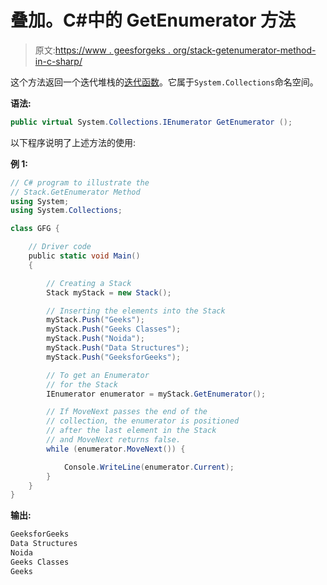 # 叠加。C#中的 GetEnumerator 方法

> 原文:[https://www . geesforgeks . org/stack-getenumerator-method-in-c-sharp/](https://www.geeksforgeeks.org/stack-getenumerator-method-in-c-sharp/)

这个方法返回一个迭代堆栈的[迭代函数](https://docs.microsoft.com/en-us/dotnet/api/system.collections.ienumerator?view=netframework-4.7.2)。它属于`System.Collections`命名空间。

**语法:**

```cs
public virtual System.Collections.IEnumerator GetEnumerator ();
```

以下程序说明了上述方法的使用:

**例 1:**

```cs
// C# program to illustrate the
// Stack.GetEnumerator Method
using System;
using System.Collections;

class GFG {

    // Driver code
    public static void Main()
    {

        // Creating a Stack
        Stack myStack = new Stack();

        // Inserting the elements into the Stack
        myStack.Push("Geeks");
        myStack.Push("Geeks Classes");
        myStack.Push("Noida");
        myStack.Push("Data Structures");
        myStack.Push("GeeksforGeeks");

        // To get an Enumerator
        // for the Stack
        IEnumerator enumerator = myStack.GetEnumerator();

        // If MoveNext passes the end of the
        // collection, the enumerator is positioned
        // after the last element in the Stack
        // and MoveNext returns false.
        while (enumerator.MoveNext()) {

            Console.WriteLine(enumerator.Current);
        }
    }
}
```

**输出:**

```cs
GeeksforGeeks
Data Structures
Noida
Geeks Classes
Geeks

```